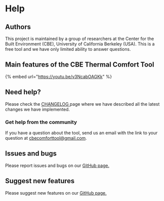 # Help

## Authors

This project is maintained by a group of researchers at the Center for the Built Environment (CBE), University of California Berkeley (USA). This is a free tool and we have only limited ability to answer questions.

## Main features of the CBE Thermal Comfort Tool

{% embed url="https://youtu.be/v3NcabOAGKk" %}

## Need help?

Please check the [CHANGELOG ](../changelog/changelog.md)page where we have described all the latest changes we have implemented.

### Get help from the community

If you have a question about the tool, send us an email with the link to your question at [cbecomforttool@gmail.com](mailto:cbecomforttool@gmail.com).

## Issues and bugs

Please report issues and bugs on our [GitHub page.](https://github.com/CenterForTheBuiltEnvironment/comfort\_tool/issues)

## Suggest new features

Please suggest new features on our [GitHub page.](https://github.com/CenterForTheBuiltEnvironment/comfort\_tool/issues)
